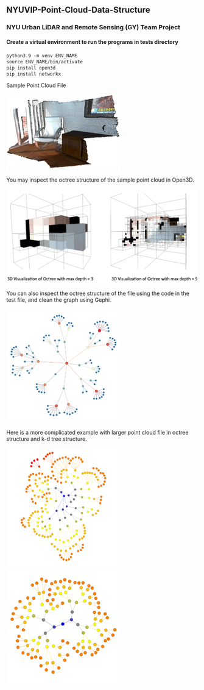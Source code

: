 ## NYUVIP-Point-Cloud-Data-Structure
### NYU Urban LiDAR and Remote Sensing (GY) Team Project

#### Create a virtual environment to run the programs in tests directory
```
python3.9 -m venv ENV_NAME
source ENV_NAME/bin/activate
pip install open3d
pip install networkx
```

Sample Point Cloud File

<img src="images/sample_data.png" width="300" height="200">

You may inspect the octree structure of the sample point cloud in Open3D.

<img src="images/test0_octree.png" width="550" height="250">

You can also inspect the octree structure of the file using the code in the test file, and clean the graph using Gephi.

<img src="images/test2_gephi_octree.png" width="300" height="300">

Here is a  more complicated example with larger point cloud file in octree structure and k-d tree structure.

<img src="gephis/octree-cleaned/streetlight_chunked_octree.png" width="300" height="310">
<img src="gephis/kdtree-cleaned/streetlight_chunked_kdtree.png" width="300" height="310">